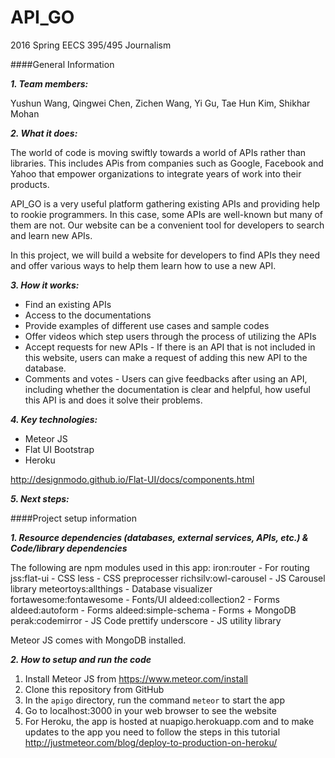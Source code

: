 # API_GO
2016 Spring EECS 395/495 Journalism

####General Information

___1. Team members:___

Yushun Wang, Qingwei Chen, Zichen Wang, Yi Gu, Tae Hun Kim, Shikhar Mohan

___2. What it does:___

The world of code is moving swiftly towards a world of APIs rather than libraries. This includes APis from companies such as Google, Facebook and Yahoo that empower organizations to integrate years of work into their products.

API_GO is a very useful platform gathering existing APIs and providing help to rookie programmers. In this case, some APIs are well-known but many of them are not. Our website can be a convenient tool for developers to search and learn new APIs.

In this project, we will build a website for developers to find APIs they need and offer various ways to help them learn how to use a new API.

___3. How it works:___

- Find an existing APIs 
- Access to the documentations 
- Provide examples of different use cases and sample codes
- Offer videos which step users through the process of utilizing the APIs 
- Accept requests for new APIs - If there is an API that is not included in this website, users can make a request of adding this new API to the database.
- Comments and votes - Users can give feedbacks after using an API, including whether the documentation is clear and helpful, how useful this API is and does it solve their problems.  

___4. Key technologies:___

 - Meteor JS
 - Flat UI Bootstrap
 - Heroku

http://designmodo.github.io/Flat-UI/docs/components.html

___5. Next steps:___



####Project setup information

___1. Resource dependencies (databases, external services, APIs, etc.) & Code/library dependencies___

The following are npm modules used in this app:
iron:router - For routing
jss:flat-ui - CSS
less - CSS preprocesser
richsilv:owl-carousel - JS Carousel library
meteortoys:allthings - Database visualizer
fortawesome:fontawesome - Fonts/UI
aldeed:collection2 - Forms
aldeed:autoform - Forms
aldeed:simple-schema - Forms + MongoDB
perak:codemirror - JS Code prettify
underscore - JS utility library


Meteor JS comes with MongoDB installed.


___2. How to setup and run the code___

1. Install Meteor JS from https://www.meteor.com/install
2. Clone this repository from GitHub
3. In the `apigo` directory, run the command `meteor` to start the app
4. Go to localhost:3000 in your web browser to see the website
5. For Heroku, the app is hosted at nuapigo.herokuapp.com and to make updates to the app you need to follow the steps in this tutorial http://justmeteor.com/blog/deploy-to-production-on-heroku/
